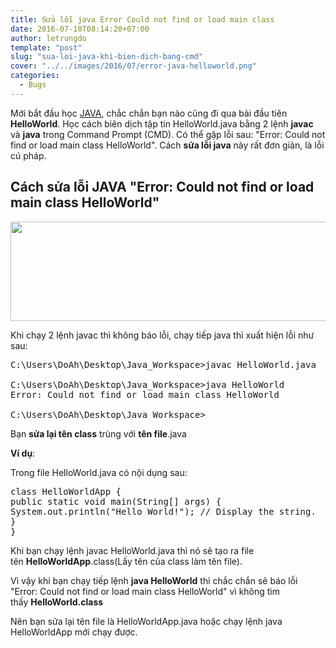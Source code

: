 ```yaml
---
title: Sửa lỗi java Error Could not find or load main class
date: 2016-07-10T08:14:20+07:00
author: letrungdo
template: "post"
slug: "sua-loi-java-khi-bien-dich-bang-cmd"
cover: "../../images/2016/07/error-java-helloworld.png"
categories:
  - Bugs
---
```


Mới bắt đầu học <a href="/hoc-lap-trinh/java" target="_blank" rel="noopener">JAVA</a>, chắc chắn bạn nào cũng đi qua bài đầu tiên **HelloWorld**. Học cách biên dịch tập tin HelloWorld.java bằng 2 lệnh **javac** và **java** trong Command Prompt (CMD). Có thể gặp lỗi sau: "Error: Could not find or load main class HelloWorld". Cách **sửa lỗi java** này rất đơn giản, là lỗi cú pháp.

## Cách sửa lỗi JAVA "Error: Could not find or load main class HelloWorld"

<img class="aligncenter size-full wp-image-1912" src="/media/2016/07/Error-Could-not-find-or-load-main-class.png" alt="" width="705" height="159" />

Khi chạy 2 lệnh javac thì không báo lỗi, chạy tiếp java thì xuất hiện lỗi như sau:

<pre class="brush: plain; title: ; notranslate" title="">C:\Users\DoAh\Desktop\Java_Workspace&gt;javac HelloWorld.java

C:\Users\DoAh\Desktop\Java_Workspace&gt;java HelloWorld
Error: Could not find or load main class HelloWorld

C:\Users\DoAh\Desktop\Java_Workspace&gt;</pre>

Bạn **sửa lại tên class** trùng với **tên file**.java

**Ví dụ**:

Trong file HelloWorld.java có nội dụng sau:

<pre class="brush: java; title: ; notranslate" title="">class HelloWorldApp {
public static void main(String[] args) {
System.out.println("Hello World!"); // Display the string.
}
}</pre>

Khi bạn chạy lệnh javac HelloWorld.java thì nó sẽ tạo ra file tên **HelloWorldApp**.class(Lấy tên của class làm tên file).

Vì vậy khi bạn chạy tiếp lệnh **java HelloWorld** thì chắc chắn sẽ báo lỗi "Error: Could not find or load main class HelloWorld" vì không tìm thấy **HelloWorld.class**

Nên bạn sửa lại tên file là HelloWorldApp.java hoặc chạy lệnh java HelloWorldApp mới chạy được.
